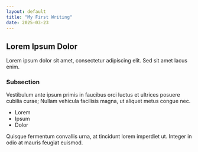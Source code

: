 ```yaml
---
layout: default
title: "My First Writing"
date: 2025-03-23
---
```


## Lorem Ipsum Dolor

Lorem ipsum dolor sit amet, consectetur adipiscing elit. Sed sit amet lacus enim.

### Subsection

Vestibulum ante ipsum primis in faucibus orci luctus et ultrices posuere cubilia curae; Nullam vehicula facilisis magna, ut aliquet metus congue nec.

- Lorem
- Ipsum
- Dolor

Quisque fermentum convallis urna, at tincidunt lorem imperdiet ut. Integer in odio at mauris feugiat euismod.
